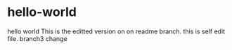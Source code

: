 # hello-world
hello world
This is the editted version on on readme branch.
this is self edit file.
branch3 change
